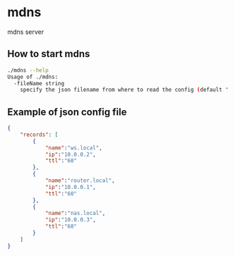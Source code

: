 # mdns

mdns server

## How to start mdns

```bash
./mdns --help
Usage of ./mdns:
  -fileName string
    specify the json filename from where to read the config (default "./recordsA.json")
```

## Example of json config file

```json
{
    "records": [
        {
            "name":"ws.local",
            "ip":"10.0.0.2",
            "ttl":"60"
        },
        {
            "name":"router.local",
            "ip":"10.0.0.1",
            "ttl":"60"
        },
        {
            "name":"nas.local",
            "ip":"10.0.0.3",
            "ttl":"60"
        }
    ]
}
```
